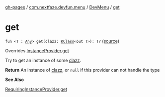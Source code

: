 [gh-pages](../../index.md) / [com.nextfaze.devfun.menu](../index.md) / [DevMenu](index.md) / [get](.)

# get

`fun <T : `[`Any`](https://kotlinlang.org/api/latest/jvm/stdlib/kotlin/-any/index.html)`> get(clazz: `[`KClass`](https://kotlinlang.org/api/latest/jvm/stdlib/kotlin.reflect/-k-class/index.html)`<out T>): T?` [(source)](https://github.com/NextFaze/dev-fun/tree/master/devfun-menu/src/main/java/com/nextfaze/devfun/menu/DeveloperMenu.kt#L147)

Overrides [InstanceProvider.get](../../com.nextfaze.devfun.inject/-instance-provider/get.md)

Try to get an instance of some [clazz](get.md#com.nextfaze.devfun.menu.DevMenu$get(kotlin.reflect.KClass((com.nextfaze.devfun.menu.DevMenu.get.T)))/clazz).

**Return**
An instance of [clazz](get.md#com.nextfaze.devfun.menu.DevMenu$get(kotlin.reflect.KClass((com.nextfaze.devfun.menu.DevMenu.get.T)))/clazz), or `null` if this provider can not handle the type

**See Also**

[RequiringInstanceProvider.get](#)

